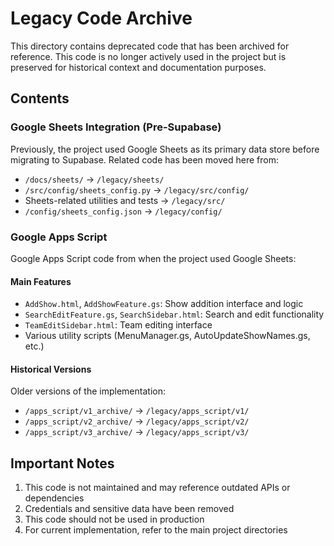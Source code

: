# Legacy Code Archive

This directory contains deprecated code that has been archived for reference. This code is no longer actively used in the project but is preserved for historical context and documentation purposes.

## Contents

### Google Sheets Integration (Pre-Supabase)
Previously, the project used Google Sheets as its primary data store before migrating to Supabase. Related code has been moved here from:
- `/docs/sheets/` → `/legacy/sheets/`
- `/src/config/sheets_config.py` → `/legacy/src/config/`
- Sheets-related utilities and tests → `/legacy/src/`
- `/config/sheets_config.json` → `/legacy/config/`

### Google Apps Script
Google Apps Script code from when the project used Google Sheets:

#### Main Features
- `AddShow.html`, `AddShowFeature.gs`: Show addition interface and logic
- `SearchEditFeature.gs`, `SearchSidebar.html`: Search and edit functionality
- `TeamEditSidebar.html`: Team editing interface
- Various utility scripts (MenuManager.gs, AutoUpdateShowNames.gs, etc.)

#### Historical Versions
Older versions of the implementation:
- `/apps_script/v1_archive/` → `/legacy/apps_script/v1/`
- `/apps_script/v2_archive/` → `/legacy/apps_script/v2/`
- `/apps_script/v3_archive/` → `/legacy/apps_script/v3/`

## Important Notes
1. This code is not maintained and may reference outdated APIs or dependencies
2. Credentials and sensitive data have been removed
3. This code should not be used in production
4. For current implementation, refer to the main project directories
